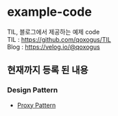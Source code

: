 # example-code

TIL, 블로그에서 제공하는 예제 code  
TIL : https://github.com/qoxogus/TIL  
Blog : https://velog.io/@qoxogus

## 현재까지 등록 된 내용
### Design Pattern
* [Proxy Pattern](https://github.com/qoxogus/TIL/blob/main/design-pattern/proxy-pattern.md)